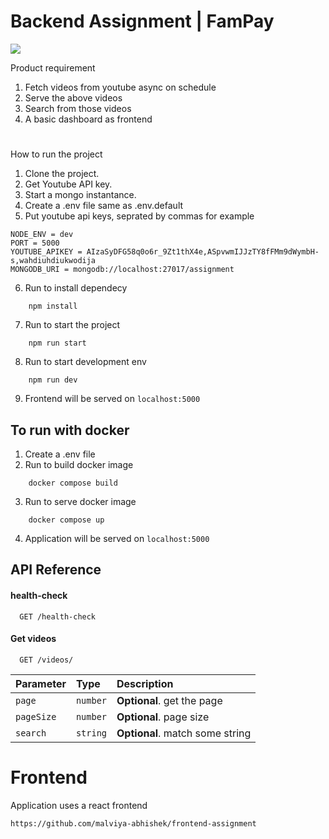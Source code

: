 # Backend Assignment | FamPay

![](https://drive.google.com/file/d/1wsJBaioltuC32UriyWAhcE4qworImtuR/view?usp=sharing)

Product requirement

1. Fetch videos from youtube async on schedule
2. Serve the above videos
3. Search from those videos
4. A basic dashboard as frontend

#

How to run the project

1. Clone the project.
2. Get Youtube API key.
3. Start a mongo instantance.
4. Create a .env file same as .env.default
5. Put youtube api keys, seprated by commas for example

```
NODE_ENV = dev
PORT = 5000
YOUTUBE_APIKEY = AIzaSyDFG58q0o6r_9Zt1thX4e,ASpvwmIJJzTY8fFMm9dWymbH-s,wahdiuhdiukwodija
MONGODB_URI = mongodb://localhost:27017/assignment
```

6. Run to install dependecy

```
    npm install
```

7. Run to start the project

```
    npm run start
```

8. Run to start development env

```
    npm run dev
```

9. Frontend will be served on `localhost:5000`

## To run with docker

1. Create a .env file
2. Run to build docker image

```
    docker compose build
```

3. Run to serve docker image

```
    docker compose up
```

4. Application will be served on `localhost:5000`

## API Reference

#### health-check

```http
  GET /health-check
```

#### Get videos

```http
  GET /videos/
```

| Parameter  | Type     | Description                     |
| :--------- | :------- | :------------------------------ |
| `page`     | `number` | **Optional**. get the page      |
| `pageSize` | `number` | **Optional**. page size         |
| `search`   | `string` | **Optional**. match some string |

# Frontend

Application uses a react frontend

```
https://github.com/malviya-abhishek/frontend-assignment
```
